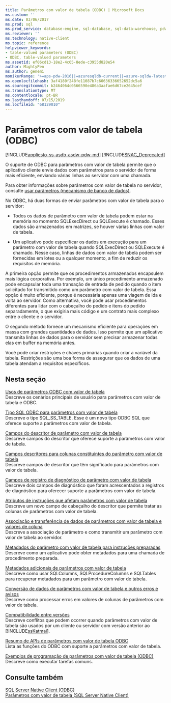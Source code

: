 ```yaml
---
title: Parâmetros com valor de tabela (ODBC) | Microsoft Docs
ms.custom: ''
ms.date: 03/06/2017
ms.prod: sql
ms.prod_service: database-engine, sql-database, sql-data-warehouse, pdw
ms.reviewer: ''
ms.technology: native-client
ms.topic: reference
helpviewer_keywords:
- table-valued parameters (ODBC)
- ODBC, table-valued parameters
ms.assetid: ef06cd13-18e2-4c65-8ede-c3955d820e54
author: MightyPen
ms.author: genemi
monikerRange: '>=aps-pdw-2016||=azuresqldb-current||=azure-sqldw-latest||>=sql-server-2016||=sqlallproducts-allversions||>=sql-server-linux-2017||=azuresqldb-mi-current'
ms.openlocfilehash: 3af4180f248fe11087b7c60636336652652dc5a6
ms.sourcegitcommit: b2464064c0566590e486a3aafae6d67ce2645cef
ms.translationtype: MT
ms.contentlocale: pt-BR
ms.lasthandoff: 07/15/2019
ms.locfileid: "68129010"
---
```

# <a name="table-valued-parameters-odbc"></a>Parâmetros com valor de tabela (ODBC)
[!INCLUDE[appliesto-ss-asdb-asdw-pdw-md](../../includes/appliesto-ss-asdb-asdw-pdw-md.md)]
[!INCLUDE[SNAC_Deprecated](../../includes/snac-deprecated.md)]

  O suporte de ODBC para parâmetros com valor de tabela permite que o aplicativo cliente envie dados com parâmetros para o servidor de forma mais eficiente, enviando várias linhas ao servidor com uma chamada.  
  
 Para obter informações sobre parâmetros com valor de tabela no servidor, consulte [usar parâmetros &#40;mecanismo de banco de dados&#41;](../../relational-databases/tables/use-table-valued-parameters-database-engine.md).  
  
 No ODBC, há duas formas de enviar parâmetros com valor de tabela para o servidor:  
  
-   Todos os dados de parâmetro com valor de tabela podem estar na memória no momento SQLExecDirect ou SQLExecute é chamado. Esses dados são armazenados em matrizes, se houver várias linhas com valor de tabela.  
  
-   Um aplicativo pode especificar os dados em execução para um parâmetro com valor de tabela quando SQLExecDirect ou SQLExecute é chamado. Nesse caso, linhas de dados com valor de tabela podem ser fornecidas em lotes ou a qualquer momento, a fim de reduzir os requisitos de memória.  
  
 A primeira opção permite que os procedimentos armazenados encapsulem mais lógica corporativa. Por exemplo, um único procedimento armazenado pode encapsular toda uma transação de entrada de pedido quando o item solicitado for transmitido como um parâmetro com valor de tabela. Essa opção é muito eficiente, porque é necessária apenas uma viagem de ida e volta ao servidor. Como alternativa, você pode usar procedimentos diferentes para lidar com o cabeçalho do pedido e itens do pedido separadamente, o que exigiria mais código e um contrato mais complexo entre o cliente e o servidor.  
  
 O segundo método fornece um mecanismo eficiente para operações em massa com grandes quantidades de dados. Isso permite que um aplicativo transmita linhas de dados para o servidor sem precisar armazenar todas elas em buffer na memória antes.  
  
 Você pode criar restrições e chaves primárias quando criar a variável da tabela. Restrições são uma boa forma de assegurar que os dados de uma tabela atendam a requisitos específicos.  
  
## <a name="in-this-section"></a>Nesta seção  
 [Usos de parâmetros ODBC com valor de tabela](../../relational-databases/native-client-odbc-table-valued-parameters/uses-of-odbc-table-valued-parameters.md)  
 Descreve os cenários principais de usuário para parâmetros com valor de tabela e ODBC.  
  
 [Tipo SQL ODBC para parâmetros com valor de tabela](../../relational-databases/native-client-odbc-table-valued-parameters/odbc-sql-type-for-table-valued-parameters.md)  
 Descreve o tipo SQL_SS_TABLE. Esse é um novo tipo ODBC SQL que oferece suporte a parâmetros com valor de tabela.  
  
 [Campos do descritor de parâmetro com valor de tabela](../../relational-databases/native-client-odbc-table-valued-parameters/table-valued-parameter-descriptor-fields.md)  
 Descreve campos do descritor que oferece suporte a parâmetros com valor de tabela.  
  
 [Campos descritores para colunas constituintes do parâmetro com valor de tabela](../../relational-databases/native-client-odbc-table-valued-parameters/descriptor-fields-for-table-valued-parameter-constituent-columns.md)  
 Descreve campos de descritor que têm significado para parâmetros com valor de tabela.  
  
 [Campos de registro de diagnóstico de parâmetro com valor de tabela](../../relational-databases/native-client-odbc-table-valued-parameters/table-valued-parameter-diagnostic-record-fields.md)  
 Descreve dois campos de diagnóstico que foram acrescentados a registros de diagnóstico para oferecer suporte a parâmetros com valor de tabela.  
  
 [Atributos de instruções que afetam parâmetros com valor de tabela](../../relational-databases/native-client-odbc-table-valued-parameters/statement-attributes-that-affect-table-valued-parameters.md)  
 Descreve um novo campo de cabeçalho do descritor que permite tratar as colunas de parâmetros com valor de tabela.  
  
 [Associação e transferência de dados de parâmetros com valor de tabela e valores de coluna](../../relational-databases/native-client-odbc-table-valued-parameters/binding-and-data-transfer-of-table-valued-parameters-and-column-values.md)  
 Descreve a associação de parâmetro e como transmitir um parâmetro com valor de tabela ao servidor.  
  
 [Metadados do parâmetro com valor de tabela para instruções preparadas](../../relational-databases/native-client-odbc-table-valued-parameters/table-valued-parameter-metadata-for-prepared-statements.md)  
 Descreve como um aplicativo pode obter metadados para uma chamada de procedimento preparada.  
  
 [Metadados adicionais de parâmetros com valor de tabela](../../relational-databases/native-client-odbc-table-valued-parameters/additional-table-valued-parameter-metadata.md)  
 Descreve como usar SQLColumns, SQLProcedureColumns e SQLTables para recuperar metadados para um parâmetro com valor de tabela.  
  
 [Conversão de dados de parâmetros com valor de tabela e outros erros e avisos](../../relational-databases/native-client-odbc-table-valued-parameters/table-valued-parameter-data-conversion-and-other-errors-and-warnings.md)  
 Descreve como processar erros em valores de colunas de parâmetros com valor de tabela.  
  
 [Compatibilidade entre versões](../../relational-databases/native-client-odbc-table-valued-parameters/cross-version-compatibility.md)  
 Descreve conflitos que podem ocorrer quando parâmetros com valor de tabela são usados por um cliente ou servidor com versão anterior ao [!INCLUDE[ssKatmai](../../includes/sskatmai-md.md)].  
  
 [Resumo de APIs de parâmetros com valor de tabela ODBC](../../relational-databases/native-client-odbc-table-valued-parameters/odbc-table-valued-parameter-api-summary.md)  
 Lista as funções do ODBC com suporte a parâmetros com valor de tabela.  
  
 [Exemplos de programação de parâmetros com valor de tabela (ODBC)](https://msdn.microsoft.com/library/3f52b7a7-f2bd-4455-b79e-d015fb397726)  
 Descreve como executar tarefas comuns.  
  
## <a name="see-also"></a>Consulte também  
 [SQL Server Native Client &#40;ODBC&#41;](../../relational-databases/native-client/odbc/sql-server-native-client-odbc.md)   
 [Parâmetros com valor de tabela &#40;SQL Server Native Client&#41;](../../relational-databases/native-client/features/table-valued-parameters-sql-server-native-client.md)  
  
  
